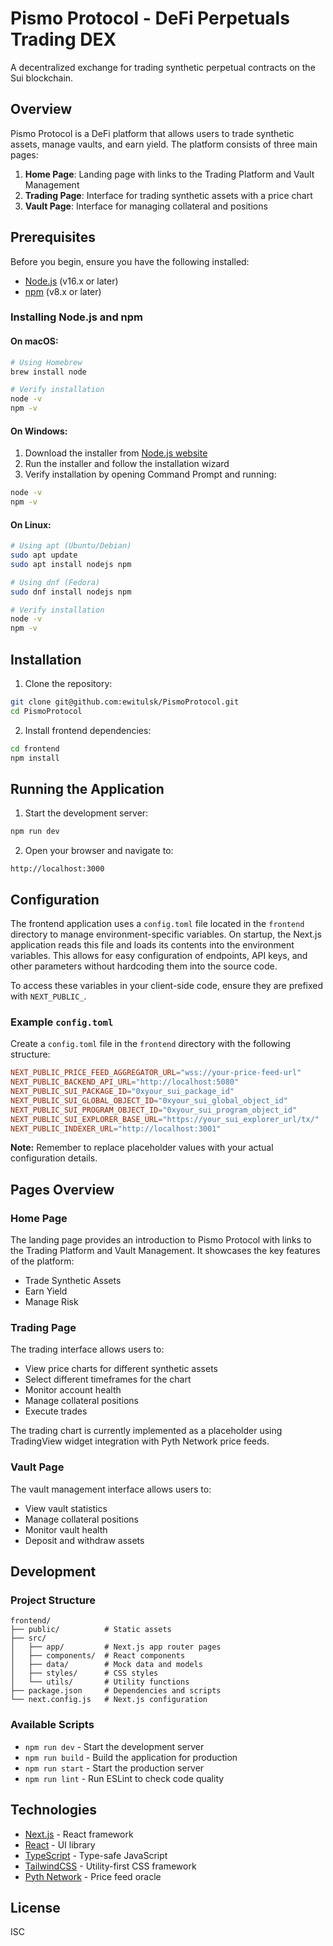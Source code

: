 # Pismo Protocol - DeFi Perpetuals Trading DEX

A decentralized exchange for trading synthetic perpetual contracts on the Sui blockchain.

## Overview

Pismo Protocol is a DeFi platform that allows users to trade synthetic assets, manage vaults, and earn yield. The platform consists of three main pages:

1. **Home Page**: Landing page with links to the Trading Platform and Vault Management
2. **Trading Page**: Interface for trading synthetic assets with a price chart
3. **Vault Page**: Interface for managing collateral and positions

## Prerequisites

Before you begin, ensure you have the following installed:
- [Node.js](https://nodejs.org/) (v16.x or later)
- [npm](https://www.npmjs.com/) (v8.x or later)

### Installing Node.js and npm

#### On macOS:
```bash
# Using Homebrew
brew install node

# Verify installation
node -v
npm -v
```

#### On Windows:
1. Download the installer from [Node.js website](https://nodejs.org/)
2. Run the installer and follow the installation wizard
3. Verify installation by opening Command Prompt and running:
```bash
node -v
npm -v
```

#### On Linux:
```bash
# Using apt (Ubuntu/Debian)
sudo apt update
sudo apt install nodejs npm

# Using dnf (Fedora)
sudo dnf install nodejs npm

# Verify installation
node -v
npm -v
```

## Installation

1. Clone the repository:
```bash
git clone git@github.com:ewitulsk/PismoProtocol.git
cd PismoProtocol
```

2. Install frontend dependencies:
```bash
cd frontend
npm install
```

## Running the Application

1. Start the development server:
```bash
npm run dev
```

2. Open your browser and navigate to:
```
http://localhost:3000
```

## Configuration

The frontend application uses a `config.toml` file located in the `frontend` directory to manage environment-specific variables. On startup, the Next.js application reads this file and loads its contents into the environment variables. This allows for easy configuration of endpoints, API keys, and other parameters without hardcoding them into the source code.

To access these variables in your client-side code, ensure they are prefixed with `NEXT_PUBLIC_`.

### Example `config.toml`

Create a `config.toml` file in the `frontend` directory with the following structure:

```toml
NEXT_PUBLIC_PRICE_FEED_AGGREGATOR_URL="wss://your-price-feed-url"
NEXT_PUBLIC_BACKEND_API_URL="http://localhost:5080"
NEXT_PUBLIC_SUI_PACKAGE_ID="0xyour_sui_package_id"
NEXT_PUBLIC_SUI_GLOBAL_OBJECT_ID="0xyour_sui_global_object_id"
NEXT_PUBLIC_SUI_PROGRAM_OBJECT_ID="0xyour_sui_program_object_id"
NEXT_PUBLIC_SUI_EXPLORER_BASE_URL="https://your_sui_explorer_url/tx/"
NEXT_PUBLIC_INDEXER_URL="http://localhost:3001"
```

**Note:** Remember to replace placeholder values with your actual configuration details.

## Pages Overview

### Home Page
The landing page provides an introduction to Pismo Protocol with links to the Trading Platform and Vault Management. It showcases the key features of the platform:
- Trade Synthetic Assets
- Earn Yield
- Manage Risk

### Trading Page
The trading interface allows users to:
- View price charts for different synthetic assets
- Select different timeframes for the chart
- Monitor account health
- Manage collateral positions
- Execute trades

The trading chart is currently implemented as a placeholder using TradingView widget integration with Pyth Network price feeds.

### Vault Page
The vault management interface allows users to:
- View vault statistics
- Manage collateral positions
- Monitor vault health
- Deposit and withdraw assets

## Development

### Project Structure
```
frontend/
├── public/          # Static assets
├── src/
│   ├── app/         # Next.js app router pages
│   ├── components/  # React components
│   ├── data/        # Mock data and models
│   ├── styles/      # CSS styles
│   └── utils/       # Utility functions
├── package.json     # Dependencies and scripts
└── next.config.js   # Next.js configuration
```

### Available Scripts

- `npm run dev` - Start the development server
- `npm run build` - Build the application for production
- `npm run start` - Start the production server
- `npm run lint` - Run ESLint to check code quality

## Technologies

- [Next.js](https://nextjs.org/) - React framework
- [React](https://reactjs.org/) - UI library
- [TypeScript](https://www.typescriptlang.org/) - Type-safe JavaScript
- [TailwindCSS](https://tailwindcss.com/) - Utility-first CSS framework
- [Pyth Network](https://pyth.network/) - Price feed oracle

## License

ISC

